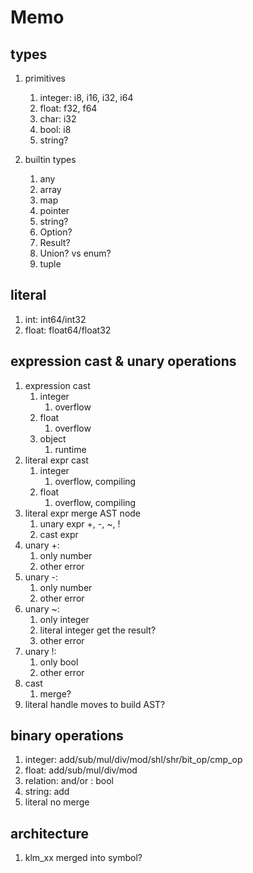 # Memo

## types

1. primitives
   1. integer: i8, i16, i32, i64
   2. float: f32, f64
   3. char: i32
   4. bool: i8
   5. string?

2. builtin types
   1. any
   2. array
   3. map
   4. pointer
   5. string?
   6. Option?
   7. Result?
   8. Union? vs enum?
   9. tuple

## literal

1. int: int64/int32
2. float: float64/float32

## expression cast & unary operations

1. expression cast
   1. integer
      1. overflow
   2. float
      1. overflow
   3. object
      1. runtime
2. literal expr cast
   1. integer
      1. overflow, compiling
   2. float
      1. overflow, compiling
3. literal expr merge AST node
   1. unary expr +, -, ~, !
   2. cast expr
4. unary +:
   1. only number
   2. other error
5. unary -:
   1. only number
   2. other error
6. unary ~:
   1. only integer
   2. literal integer get the result?
   3. other error
7. unary !:
   1. only bool
   2. other error
8. cast
   1. merge?
9. literal handle moves to build AST?

## binary operations

1. integer: add/sub/mul/div/mod/shl/shr/bit_op/cmp_op
2. float: add/sub/mul/div/mod
3. relation: and/or : bool
4. string: add
5. literal no merge


## architecture

1. klm_xx merged into symbol?
